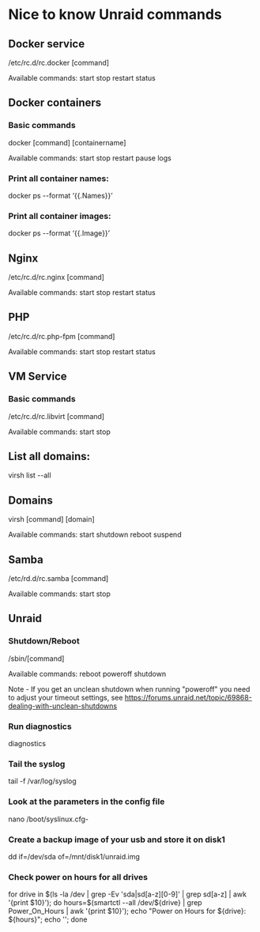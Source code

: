 # Nice to know Unraid commands
## Docker service

/etc/rc.d/rc.docker [command]

Available commands: start stop restart status

## Docker containers

### Basic commands

docker [command] [containername]

Available commands: start stop restart pause logs

### Print all container names:

docker ps --format ‘{{.Names}}’

### Print all container images:

docker ps --format ‘{{.Image}}’

## Nginx

/etc/rc.d/rc.nginx [command]

Available commands: start stop restart status

## PHP

/etc/rc.d/rc.php-fpm [command]

Available commands: start stop restart status

## VM Service

### Basic commands

/etc/rc.d/rc.libvirt [command]

Available commands: start stop

## List all domains:

virsh list --all

## Domains

virsh [command] [domain]

Available commands: start shutdown reboot suspend

## Samba

/etc/rd.d/rc.samba [command]

Available commands: start stop

## Unraid

### Shutdown/Reboot

/sbin/[command]

Available commands: reboot poweroff shutdown

Note - If you get an unclean shutdown when running "poweroff" you need to adjust your timeout settings, see https://forums.unraid.net/topic/69868-dealing-with-unclean-shutdowns

### Run diagnostics

diagnostics

### Tail the syslog

tail -f /var/log/syslog

### Look at the parameters in the config file

nano /boot/syslinux.cfg-

### Create a backup image of your usb and store it on disk1

dd if=/dev/sda of=/mnt/disk1/unraid.img

### Check power on hours for all drives

for drive in $(ls -la /dev | grep -Ev 'sda|sd[a-z][0-9]' | grep sd[a-z] | awk '{print $10}'); do hours=$(smartctl --all /dev/${drive} | grep Power_On_Hours | awk '{print $10}'); echo "Power on Hours for ${drive}: ${hours}"; echo ''; done
